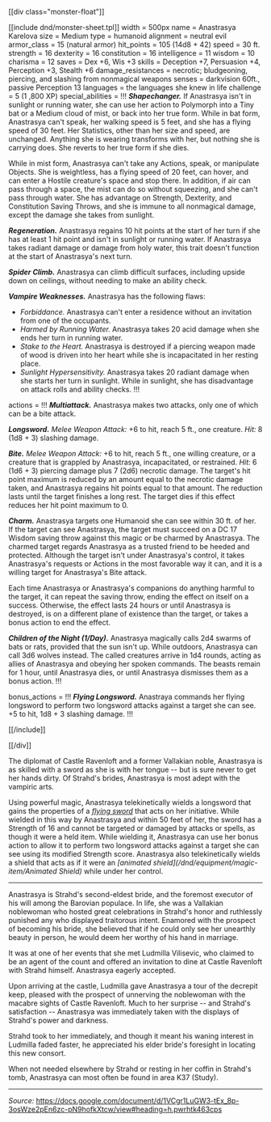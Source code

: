 [[div class="monster-float"]]

[[include dnd/monster-sheet.tpl]]
width = 500px
name = Anastrasya Karelova
size = Medium
type = humanoid
alignment = neutral evil
armor_class = 15 (natural armor)
hit_points = 105 (14d8 + 42)
speed = 30 ft.
strength = 16
dexterity = 16
constitution = 16
intelligence = 11
wisdom = 10
charisma = 12
saves = Dex +6, Wis +3
skills = Deception +7, Persuasion +4, Perception +3, Stealth +6
damage_resistances = necrotic; bludgeoning, piercing, and slashing from nonmagical weapons
senses = darkvision 60ft., passive Perception 13
languages = the languages she knew in life
challenge = 5 (1 ,800 XP)
special_abilities = !!!
***Shapechanger.*** If Anastrasya isn't in sunlight or running water, she can use her action to Polymorph into a Tiny bat or a Medium cloud of mist, or back into her true form.
While in bat form, Anastrasya can't speak, her walking speed is 5 feet, and she has a flying speed of 30 feet. Her Statistics, other than her size and speed, are unchanged. Anything she is wearing transforms with her, but nothing she is carrying does. She reverts to her true form if she dies.

While in mist form, Anastrasya can't take any Actions, speak, or manipulate Objects. She is weightless, has a flying speed of 20 feet, can hover, and can enter a Hostile creature's space and stop there. In addition, if air can pass through a space, the mist can do so without squeezing, and she can't pass through water. She has advantage on Strength, Dexterity, and Constitution Saving Throws, and she is immune to all nonmagical damage, except the damage she takes from sunlight.

***Regeneration.*** Anastrasya regains 10 hit points at the start of her turn if she has at least 1 hit point and isn't in sunlight or running water. If Anastrasya takes radiant damage or damage from holy water, this trait doesn't function at the start of Anastrasya's next turn.

***Spider Climb.*** Anastrasya can climb difficult surfaces, including upside down on ceilings, without needing to make an ability check.

***Vampire Weaknesses.*** Anastrasya has the following flaws:

* _Forbiddance._ Anastrasya can't enter a residence without an invitation from one of the occupants.
* _Harmed by Running Water._ Anastrasya takes 20 acid damage when she ends her turn in running water.
* _Stake to the Heart._ Anastrasya is destroyed if a piercing weapon made of wood is driven into her heart while she is incapacitated in her resting place.
* _Sunlight Hypersensitivity._ Anastrasya takes 20 radiant damage when she starts her turn in sunlight. While in sunlight, she has disadvantage on attack rolls and ability checks.
!!!

actions = !!!
***Multiattack.*** Anastrasya makes two attacks, only one of which can be a bite attack.

***Longsword.*** _Melee Weapon Attack:_ +6 to hit, reach 5 ft., one creature. _Hit:_ 8 (1d8 + 3) slashing damage.

***Bite.*** _Melee Weapon Attack:_ +6 to hit, reach 5 ft., one willing creature, or a creature that is grappled by Anastrasya, incapacitated, or restrained. _Hit:_ 6 (1d6 + 3) piercing damage plus 7 (2d6) necrotic damage. The target's hit point maximum is reduced by an amount equal to the necrotic damage taken, and Anastrasya regains hit points equal to that amount. The reduction lasts until the target finishes a long rest. The target dies if this effect reduces her hit point maximum to 0.

***Charm.*** Anastrasya targets one Humanoid she can see within 30 ft. of her. If the target can see Anastrasya, the target must succeed on a DC 17 Wisdom saving throw against this magic or be charmed by Anastrasya. The charmed target regards Anastrasya as a trusted friend to be heeded and protected. Although the target isn't under Anastrasya's control, it takes Anastrasya's requests or Actions in the most favorable way it can, and it is a willing target for Anastrasya's Bite attack.

Each time Anastrasya or Anastrasya's companions do anything harmful to the target, it can repeat the saving throw, ending the effect on itself on a success. Otherwise, the effect lasts 24 hours or until Anastrasya is destroyed, is on a different plane of existence than the target, or takes a bonus action to end the effect.

***Children of the Night (1/Day).*** Anastrasya magically calls 2d4 swarms of bats or rats, provided that the sun isn't up. While outdoors, Anastrasya can call 3d6 wolves instead. The called creatures arrive in 1d4 rounds, acting as allies of Anastrasya and obeying her spoken commands. The beasts remain for 1 hour, until Anastrasya dies, or until Anastrasya dismisses them as a bonus action.
!!!

bonus_actions = !!!
***Flying Longsword.*** Anastraya commands her flying longsword to perform two longsword attacks against a target she can see. +5 to hit, 1d8 + 3 slashing damage.
!!!

[[/include]]

[[/div]]

The diplomat of Castle Ravenloft and a former Vallakian noble, Anastrasya is as skilled with a sword as she is with her tongue -- but is sure never to get her hands dirty. Of Strahd's brides, Anastrasya is most adept with the vampiric arts.

Using powerful magic, Anastrasya telekinetically wields a longsword that gains the properties of a _[flying sword](https://5e.tools/bestiary.html#flying%20sword_mm)_ that acts on her initiative. While wielded in this way by Anastrasya and within 50 feet of her, the sword has a Strength of 16 and cannot be targeted or damaged by attacks or spells, as though it were a held item. While wielding it, Anastrasya can use her bonus action to allow it to perform two longsword attacks against a target she can see using its modified Strength score. Anastrasya also telekinetically wields a shield that acts as if it were an _[animated shield](/dnd/equipment/magic-item/Animated Shield)_ while under her control.

---

Anastrasya is Strahd's second-eldest bride, and the foremost executor of his will among the Barovian populace. In life, she was a Vallakian noblewoman who hosted great celebrations in Strahd's honor and ruthlessly punished any who displayed traitorous intent. Enamored with the prospect of becoming his bride, she believed that if he could only see her unearthly beauty in person, he would deem her worthy of his hand in marriage.

It was at one of her events that she met Ludmilla Vilisevic, who claimed to be an agent of the count and offered an invitation to dine at Castle Ravenloft with Strahd himself. Anastrasya eagerly accepted.

Upon arriving at the castle, Ludmilla gave Anastrasya a tour of the decrepit keep, pleased with the prospect of unnerving the noblewoman with the macabre sights of Castle Ravenloft. Much to her surprise -- and Strahd's satisfaction -- Anastrasya was immediately taken with the displays of Strahd's power and darkness.

Strahd took to her immediately, and though it meant his waning interest in Ludmilla faded faster, he appreciated his elder bride's foresight in locating this new consort.

When not needed elsewhere by Strahd or resting in her coffin in Strahd's tomb, Anastrasya can most often be found in area K37 (Study).


<hr class="no-float">

_Source:_ <https://docs.google.com/document/d/1VCgr1LuGW3-tEx_8p-3osWze2pEn6zc-pN9hofkXtcw/view#heading=h.pwrhtk463cps>
